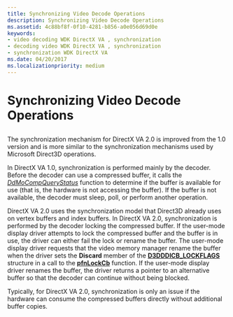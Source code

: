 ```yaml
---
title: Synchronizing Video Decode Operations
description: Synchronizing Video Decode Operations
ms.assetid: 4c88bf8f-0f10-4281-b856-a0e056d69d0e
keywords:
- video decoding WDK DirectX VA , synchronization
- decoding video WDK DirectX VA , synchronization
- synchronization WDK DirectX VA
ms.date: 04/20/2017
ms.localizationpriority: medium
---
```


# Synchronizing Video Decode Operations


## <span id="ddk_synchronizing_video_decode_operations_gg"></span><span id="DDK_SYNCHRONIZING_VIDEO_DECODE_OPERATIONS_GG"></span>


The synchronization mechanism for DirectX VA 2.0 is improved from the 1.0 version and is more similar to the synchronization mechanisms used by Microsoft Direct3D operations.

In DirectX VA 1.0, synchronization is performed mainly by the decoder. Before the decoder can use a compressed buffer, it calls the [*DdMoCompQueryStatus*](/windows/desktop/api/ddrawint/nc-ddrawint-pdd_mocompcb_querystatus) function to determine if the buffer is available for use (that is, the hardware is not accessing the buffer). If the buffer is not available, the decoder must sleep, poll, or perform another operation.

DirectX VA 2.0 uses the synchronization model that Direct3D already uses on vertex buffers and index buffers. In DirectX VA 2.0, synchronization is performed by the decoder locking the compressed buffer. If the user-mode display driver attempts to lock the compressed buffer and the buffer is in use, the driver can either fail the lock or rename the buffer. The user-mode display driver requests that the video memory manager rename the buffer when the driver sets the **Discard** member of the [**D3DDDICB\_LOCKFLAGS**](/windows-hardware/drivers/ddi/d3dukmdt/ns-d3dukmdt-_d3dddicb_lockflags) structure in a call to the [**pfnLockCb**](/windows-hardware/drivers/ddi/d3dumddi/nc-d3dumddi-pfnd3dddi_lockcb) function. If the user-mode display driver renames the buffer, the driver returns a pointer to an alternative buffer so that the decoder can continue without being blocked.

Typically, for DirectX VA 2.0, synchronization is only an issue if the hardware can consume the compressed buffers directly without additional buffer copies.

 

